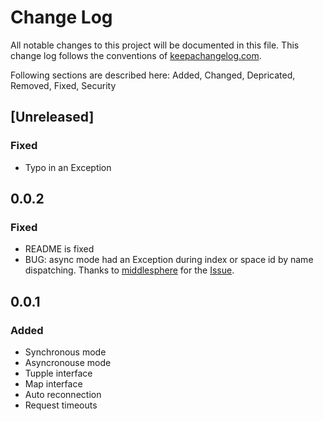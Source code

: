 # Change Log
All notable changes to this project will be documented in this file. This change log follows the conventions of [keepachangelog.com](http://keepachangelog.com/).

Following sections are described here: Added, Changed, Depricated, Removed, Fixed, Security

## [Unreleased]
### Fixed
- Typo in an Exception

## 0.0.2
### Fixed
- README is fixed
- BUG: async mode had an Exception during index or space id by name dispatching. Thanks to [middlesphere](https://github.com/middlesphere) for the [Issue](https://github.com/fl00r/tarantool-clj-1.7/issues/1).

## 0.0.1
### Added
- Synchronous mode
- Asyncronouse mode
- Tupple interface
- Map interface
- Auto reconnection
- Request timeouts
